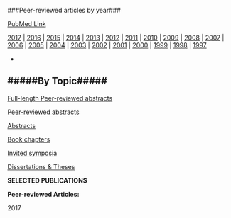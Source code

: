 ###Peer-reviewed articles by year###

[PubMed Link](https://www.ncbi.nlm.nih.gov/pubmed/?term=valero-cuevas)

[2017](#2017) | [2016](#2016) | [2015](#2015) | [2014](#2014) | [2013](#2013) | [2012](#2012) | [2011](#2011) | [2010](#2010) | [2009](#2009) | [2008](#2008) | [2007](#2007) | [2006](#2006) | [2005](#2005) | [2004](#2004) | [2003](#2003) | [2002](#2002) | [2001](#2001) | [2000](#2000) | [1999](#1999) | [1998](#1998) | [1997](#1997)

-
#####By Topic#####
-

[Full-length Peer-reviewed abstracts]()

[Peer-reviewed abstracts]()

[Abstracts]()

[Book chapters]()

[Invited symposia]()

[Dissertations & Theses]()

**SELECTED PUBLICATIONS**

**Peer-reviewed Articles:**

2017
